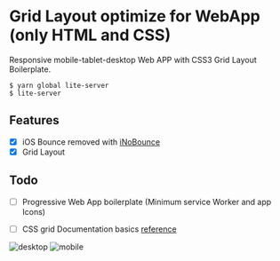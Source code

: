 # Grid Layout optimize for WebApp (only HTML and CSS)
Responsive mobile-tablet-desktop Web APP with CSS3 Grid Layout Boilerplate.

```
$ yarn global lite-server
$ lite-server
```

## Features
- [X] iOS Bounce removed with [iNoBounce](https://github.com/lazd/iNoBounce)
- [X] Grid Layout
 
 ## Todo
 - [ ] Progressive Web App boilerplate (Minimum service Worker and app Icons)
 - [ ] CSS grid Documentation basics [reference](https://tympanus.net/codrops/css_reference/grid/) 


![desktop](https://cloud.githubusercontent.com/assets/4195550/25557847/b0e22a9e-2d1a-11e7-98cb-e89055c5bfb8.png)
![mobile](https://cloud.githubusercontent.com/assets/4195550/25557851/b6c894e8-2d1a-11e7-96d2-f029dbf002e2.png)
